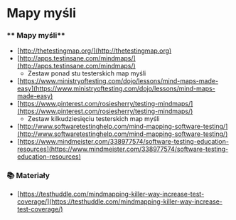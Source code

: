 # Mapy myśli

### ** Mapy myśli**

* [http://thetestingmap.org/](http://thetestingmap.org)
* [http://apps.testinsane.com/mindmaps/](http://apps.testinsane.com/mindmaps/)
  * Zestaw ponad stu testerskich map myśli
* [https://www.ministryoftesting.com/dojo/lessons/mind-maps-made-easy](https://www.ministryoftesting.com/dojo/lessons/mind-maps-made-easy)
* [https://www.pinterest.com/rosiesherry/testing-mindmaps/](https://www.pinterest.com/rosiesherry/testing-mindmaps/)
  * Zestaw kilkudziesięciu testerskich map myśli
* [http://www.softwaretestinghelp.com/mind-mapping-software-testing/](http://www.softwaretestinghelp.com/mind-mapping-software-testing/)
* [https://www.mindmeister.com/338977574/software-testing-education-resources](https://www.mindmeister.com/338977574/software-testing-education-resources)

### **📚 Materiały**

* [https://testhuddle.com/mindmapping-killer-way-increase-test-coverage/](https://testhuddle.com/mindmapping-killer-way-increase-test-coverage/)
